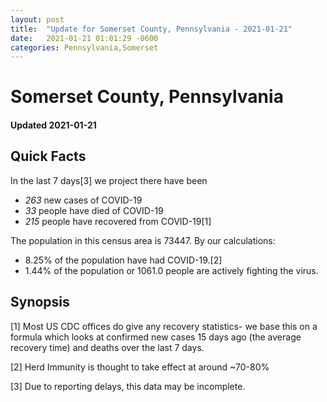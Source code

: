 ```yaml
---
layout: post
title:  "Update for Somerset County, Pennsylvania - 2021-01-21"
date:   2021-01-21 01:01:29 -0600
categories: Pennsylvania,Somerset
---
```


# Somerset County, Pennsylvania
#### Updated 2021-01-21

## Quick Facts

In the last 7 days[3] we project there have been
- *263* new cases of COVID-19
- *33* people have died of COVID-19
- *215* people have recovered from COVID-19[1]

The population in this census area is 73447. By our calculations:
- 8.25% of the population have had COVID-19.[2]
- 1.44% of the population or 1061.0 people are actively fighting the virus.

## Synopsis




[1] Most US CDC offices do give any recovery statistics- we base this on a formula which looks at confirmed new cases
15 days ago (the average recovery time) and deaths over the last 7 days.

[2] Herd Immunity is thought to take effect at around ~70-80%

[3] Due to reporting delays, this data may be incomplete.
 
    
